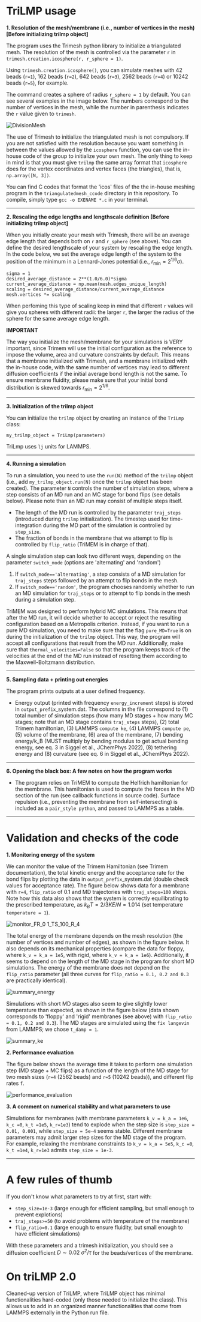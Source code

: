 # TriLMP usage

**1. Resolution of the mesh/membrane (i.e., number of vertices in the mesh) [Before initializing trilmp object]** 

The program uses the Trimesh python library to initialize a triangulated mesh. The resolution of the mesh is controlled via the parameter ```r``` in ```trimesh.creation.icosphere(r, r_sphere = 1)```. 

Using ```trimesh.creation.icosphere()```, you can simulate meshes with 42 beads (```r=1```), 162 beads (```r=2```), 642 beads (```r=3```), 2562 beads (```r=4```) or 10242 beads (```r=5```), for example. 

The command creates a sphere of radius ```r_sphere = 1``` by default. You can see several examples in the image below. The numbers correspond to the number of vertices in the mesh, while the number in parenthesis indicates the ```r``` value given to ```trimesh```.

![DivisionMesh](https://github.com/Saric-Group/trimem_sbeady/assets/58335020/c1f703f4-7071-4ad4-99f1-f2dc76404661)

The use of Trimesh to initialize the triangulated mesh is not compulsory. If you are not satisfied with the resolution because you want something in between the values allowed by the ```icosphere``` function, you can use the in-house code of the group to initialize your own mesh. The only thing to keep in mind is that you must give ```trilmp``` the same array format that ```icosphere``` does for the vertex coordinates and vertex faces (the triangles), that is, ```np.array([N, 3])```.

You can find C codes that format the 'icos' files of the the in-house meshing program in the ```triangulatedmesh_ccode``` directory in this repository. To compile, simply type ```gcc -o EXENAME *.c``` in your terminal.

***

**2. Rescaling the edge lengths and lengthscale definition [Before initializing trilmp object]** 

When you initially create your mesh with Trimesh, there will be an average edge length that depends both on ```r``` and ```r_sphere``` (see above). You can define the desired lengthscale of your system by rescaling the edge length. In the code below, we set the average edge length of the system to the position of the minimum in a Lennard-Jones potential (i.e., $r_{\min} = 2^{1/6}\sigma$).

```
sigma = 1
desired_average_distance = 2**(1.0/6.0)*sigma
current_average_distance = np.mean(mesh.edges_unique_length)
scaling = desired_average_distance/current_average_distance
mesh.vertices *= scaling
```

When perfoming this type of scaling keep in mind that different ```r``` values will give you spheres with different radii: the larger ```r```, the larger the radius of the sphere for the same average edge length.

**IMPORTANT**

The way you initialize the mesh/membrane for your simulations is VERY important, since Trimem will use the initial configuration as the reference to impose the volume, area and curvature constraints by default. This means that a membrane initialized with Trimesh, and a membrane initialized with the in-house code, with the same number of vertices may lead to different diffusion coefficients if the initial average bond length is not the same. To ensure membrane fluidity, please make sure that your initial bond distribution is skewed towards $r_{\min} = 2^{1/6}$.

***

**3. Initialization of the trilmp object**

You can initialize the ```trilmp``` object by creating an instance of the ```TriLmp``` class:

```
my_trilmp_object = TriLmp(parameters)
```

TriLmp uses ```lj``` units for LAMMPS.

***

**4. Running a simulation**

To run a simulation, you need to use the ```run(N)``` method of the ```trilmp``` object (i.e., add ```my_trilmp_object.run(N)``` once the ```trilmp``` object has been created). The parameter ```N``` controls the number of simulation steps, where a step consists of an MD run and an MC stage for bond flips (see details below). Please note than an MD run may consist of multiple steps itself.

- The length of the MD run is controlled by the parameter ```traj_steps``` (introduced during ```trilmp``` initialization). The timestep used for time-integration during the MD part of the simulation is controlled by ```step_size```.
- The fraction of bonds in the membrane that we attempt to flip is controlled by ```flip_ratio``` (TriMEM is in charge of that).

A single simulation step can look two different ways, depending on the parameter ```switch_mode``` (options are 'alternating' and 'random')

1. If ```switch_mode=='alternating'```, a step consists of a MD simulation for ```traj_steps``` steps followed by an attempt to flip bonds in the mesh.
2. If ```switch_mode=='random'```, the program chooses randomly whether to run an MD simulation for ```traj_steps``` or to attempt to flip bonds in the mesh during a simulation step.

TriMEM was designed to perform hybrid MC simulations. This means that after the MD run, it will decide whether to accept or reject the resulting configuration based on a Metropolis criterion. Instead, if you want to run a pure MD simulation, you need to make sure that the flag ```pure_MD=True``` is on during the initialization of the ```trilmp``` object. This way, the program will accept all configurations that result from the MD run. Additionally, make sure that ```thermal_velocities=False``` so that the program keeps track of the velocities at the end of the MD run instead of resetting them according to the Maxwell-Boltzmann distribution.

***

**5. Sampling data + printing out energies**

The program prints outputs at a user defined frequency.

- Energy output (printed with frequency ```energy_increment``` steps) is stored in ```output_prefix```_system.dat. The columns in the file correspond to (1) total number of simulation steps (how many MD stages + how many MC stages; note that an MD stage contains ```traj_steps``` steps), (2) total Trimem hamiltonian, (3) LAMMPS ```compute ke```, (4) LAMMPS ```compute pe```, (5) volume of the membrane, (6) area of the membrane, (7) bending energy/k_B (MUST multiply by bending modulus to get actual bending energy, see eq. 3 in Siggel et al., JChemPhys 2022), (8) tethering energy and (8) curvature (see eq. 6 in Siggel et al., JChemPhys 2022).

***

**6. Opening the black box: A few notes on how the program works**

- The program relies on TriMEM to compute the Helfrich hamiltonian for the membrane. This hamiltonian is used to compute the forces in the MD section of the run (see callback functions in source code). Surface repulsion (i.e., preventing the membrane from self-intersecting) is included as a ```pair_style python```, and passed to LAMMPS as a table.  


***

# Validation and checks of the code

**1. Monitoring energy of the system**

We can monitor the value of the Trimem Hamiltonian (see Trimem documentation), the total kinetic energy and the acceptance rate for the bond flips by plotting the data in ```output_prefix```_system.dat (double check values for acceptance rate).  The figure below shows data for a membrane with ```r=4```, ```flip_ratio``` of 0.1 and MD trajectories with ```traj_steps=100``` steps. Note how this data also shows that the system is correctly equilibrating to the prescribed temperature, as $k_B T = 2/3 KE/N = 1.014$ (set temperature ```temperature = 1```).

![monitor_FR_0 1_TS_100_R_4](https://github.com/Saric-Group/trimem_sbeady/assets/58335020/1f697af6-99b4-4c53-98e0-46b6389e154c)

The total energy of the membrane depends on the mesh resolution (the number of vertices and number of edges), as shown in the figure below. It also depends on its mechanical properties (compare the data for floppy, where ```k_v = k_a = 1e5```, with rigid, where ```k_v = k_a = 1e6```). Additionally, it seems to depend on the length of the MD stage in the program for short MD simulations. The energy of the membrane does not depend on the ```flip_ratio``` parameter (all three curves for ```flip_ratio = 0.1, 0.2 and 0.3``` are practically identical).

![summary_energy](https://github.com/Saric-Group/trimem_sbeady/assets/58335020/fa98417f-2931-4cb3-b478-99d5a8924f90)


Simulations with short MD stages also seem to give slightly lower temperature than expected, as shown in the figure below (data shown corresponds to 'floppy' and 'rigid' membranes (see above) with ```flip_ratio = 0.1, 0.2 and 0.3```). The MD stages are simulated using the ```fix langevin``` from LAMMPS; we chose ```t_damp = 1```.

![summary_ke](https://github.com/Saric-Group/trimem_sbeady/assets/58335020/06bc54e5-e4ea-4aa1-a275-07a5e8212875)

**2. Performance evaluation**

The figure below shows the average time it takes to perform one simulation step (MD stage + MC flips) as a function of the length of the MD stage for two mesh sizes (```r=4``` (2562 beads) and ```r=5``` (10242 beads)), and different flip rates ```f```.

![performance_evaluation](https://github.com/Saric-Group/trimem_sbeady/assets/58335020/ec07ab88-ff3b-4539-a429-7153df0f2732)

**3. A comment on numerical stability and what parameters to use**

Simulations for membranes (with membrane parameters ```k_v = k_a = 1e6```, ```k_c =0```, ```k_t =1e5```, ```k_r=1e3```) tend to explode when the step size is ```step_size = 0.01, 0.001```, while ```step_size = 5e-4``` seems stable. Different membrane parameters may admit larger step sizes for the MD stage of the program. For example, relaxing the membrane constraints to ```k_v = k_a = 5e5```, ```k_c =0```, ```k_t =1e4```, ```k_r=1e3``` admits ```step_size = 1e-3```.

***

# A few rules of thumb

If you don't know what parameters to try at first, start with:

- ```step_size=1e-3``` (large enough for efficient sampling, but small enough to prevent explotions)
- ```traj_steps>=50``` (to avoid problems with temperature of the membrane)
- ```flip_ratio=0.1``` (large enough to ensure fluidity, but small enough to have efficient simulations)

With these parameters and a trimesh initialization, you should see a diffusion coefficient $D\sim 0.02 ~\sigma^2/\tau$ for the beads/vertices of the membrane.

# On triLMP 2.0
Cleaned-up version of TriLMP, where TriLMP object has minimal functionalities hard-coded (only those needed to initialize the class). This allows us to add in an organized manner functionalities that come from LAMMPS externally in the Python run file.